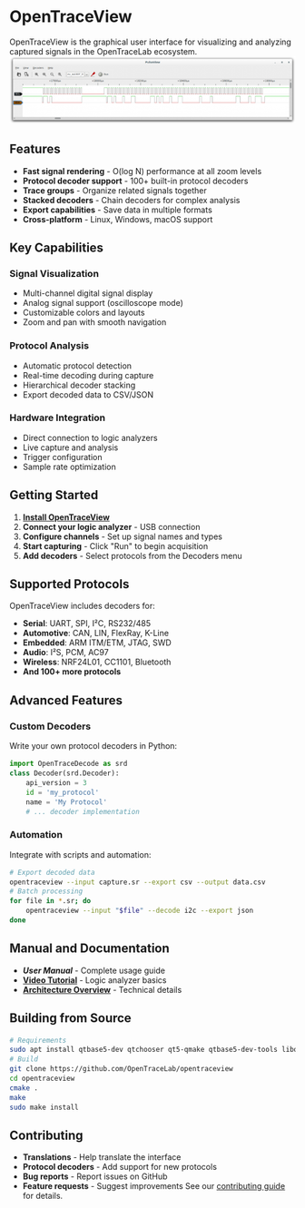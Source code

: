 # OpenTraceView
OpenTraceView is the graphical user interface for visualizing and analyzing captured signals in the OpenTraceLab ecosystem.
![OpenTraceView Screenshot](../assets/img/3ea18a7f0fd4ba3e14f54af75737e957b8136042.png)
## Features
- **Fast signal rendering** - O(log N) performance at all zoom levels
- **Protocol decoder support** - 100+ built-in protocol decoders
- **Trace groups** - Organize related signals together
- **Stacked decoders** - Chain decoders for complex analysis
- **Export capabilities** - Save data in multiple formats
- **Cross-platform** - Linux, Windows, macOS support
## Key Capabilities
### Signal Visualization
- Multi-channel digital signal display
- Analog signal support (oscilloscope mode)
- Customizable colors and layouts
- Zoom and pan with smooth navigation
### Protocol Analysis
- Automatic protocol detection
- Real-time decoding during capture
- Hierarchical decoder stacking
- Export decoded data to CSV/JSON
### Hardware Integration
- Direct connection to logic analyzers
- Live capture and analysis
- Trigger configuration
- Sample rate optimization
## Getting Started
1. **[Install OpenTraceView](../get-started/install.md)**
2. **Connect your logic analyzer** - USB connection
3. **Configure channels** - Set up signal names and types
4. **Start capturing** - Click "Run" to begin acquisition
5. **Add decoders** - Select protocols from the Decoders menu
## Supported Protocols
OpenTraceView includes decoders for:
- **Serial**: UART, SPI, I²C, RS232/485
- **Automotive**: CAN, LIN, FlexRay, K-Line
- **Embedded**: ARM ITM/ETM, JTAG, SWD
- **Audio**: I²S, PCM, AC97
- **Wireless**: NRF24L01, CC1101, Bluetooth
- **And 100+ more protocols**
## Advanced Features
### Custom Decoders
Write your own protocol decoders in Python:
```python
import OpenTraceDecode as srd
class Decoder(srd.Decoder):
    api_version = 3
    id = 'my_protocol'
    name = 'My Protocol'
    # ... decoder implementation
```
### Automation
Integrate with scripts and automation:
```bash
# Export decoded data
opentraceview --input capture.sr --export csv --output data.csv
# Batch processing
for file in *.sr; do
    opentraceview --input "$file" --decode i2c --export json
done
```
## Manual and Documentation
- ***User Manual*** - Complete usage guide
- **[Video Tutorial](https://www.youtube.com/watch?v=dobU-b0_L1I)** - Logic analyzer basics
- **[Architecture Overview](architecture.md)** - Technical details
## Building from Source
```bash
# Requirements
sudo apt install qtbase5-dev qtchooser qt5-qmake qtbase5-dev-tools libqt5svg5-dev
# Build
git clone https://github.com/OpenTraceLab/opentraceview
cd opentraceview
cmake .
make
sudo make install
```
## Contributing
- **Translations** - Help translate the interface
- **Protocol decoders** - Add support for new protocols
- **Bug reports** - Report issues on GitHub
- **Feature requests** - Suggest improvements
See our [contributing guide](../community/contributing.md) for details.
